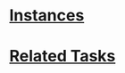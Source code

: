 # [Instances](https://docs.microsoft.com/en-us/sql/database-engine/configure-windows/database-engine-instances-sql-server?view=sql-server-ver15)

# [Related Tasks](https://docs.microsoft.com/en-us/sql/database-engine/configure-windows/database-engine-instances-sql-server?view=sql-server-ver15#related-tasks)
